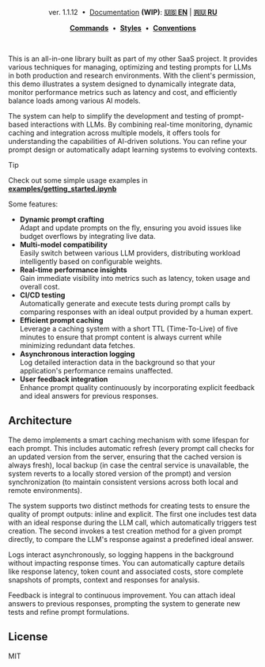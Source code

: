 
<!--
<p>
    <span style="text-align: left">
      ver. 1.1.12&nbsp; •&nbsp; <u>Documentation</u> <b>(WIP)</b>: <b><a href="https://github.com/avrtt/pochemuchka/blob/main/documentation/en.md">🇺🇸 EN</a></b> | <b><a href="https://github.com/avrtt/pochemuchka/blob/main/documentation/ru.md">🇷🇺 RU</a></b>  
    </span>
    <span style="float: right">
        <b><a href="https://github.com/avrtt/pochemuchka/blob/main/documentation/commands.md">Commands</a></b>&nbsp; •&nbsp; <b><a href="https://github.com/avrtt/pochemuchka/blob/main/documentation/styles.md">Styles</a></b>&nbsp; •&nbsp; <b><a href="https://github.com/avrtt/pochemuchka/blob/main/documentation/conventions.md">Conventions</a></b>
    </span>
</p>
-->

<p style="text-align: center">
  ver. 1.1.12&nbsp; •&nbsp; <u>Documentation</u> <b>(WIP)</b>: <b><a href="https://github.com/avrtt/pochemuchka/blob/main/documentation/en.md">🇺🇸 EN</a></b> | <b><a href="https://github.com/avrtt/pochemuchka/blob/main/documentation/ru.md">🇷🇺 RU</a></b>  
</p>
<p style="text-align: center">
    <b><a href="https://github.com/avrtt/pochemuchka/blob/main/documentation/commands.md">Commands</a></b>&nbsp; •&nbsp; <b><a href="https://github.com/avrtt/pochemuchka/blob/main/documentation/styles.md">Styles</a></b>&nbsp; •&nbsp; <b><a href="https://github.com/avrtt/pochemuchka/blob/main/documentation/conventions.md">Conventions</a></b>
</p>

<br/>

This is an all-in-one library built as part of my other SaaS project. It provides various techniques for managing, optimizing and testing prompts for LLMs in both production and research environments. With the client's permission, this demo illustrates a system designed to dynamically integrate data, monitor performance metrics such as latency and cost, and efficiently balance loads among various AI models.

The system can help to simplify the development and testing of prompt-based interactions with LLMs. By combining real-time monitoring, dynamic caching and integration across multiple models, it offers tools for understanding the capabilities of AI-driven solutions. You can refine your prompt design or automatically adapt learning systems to evolving contexts.

> [!TIP] 
> Check out some simple usage examples in **[examples/getting_started.ipynb](https://github.com/avrtt/pochemuchka/blob/main/examples/getting_started.ipynb)**

Some features:
- **Dynamic prompt crafting**  
  Adapt and update prompts on the fly, ensuring you avoid issues like budget overflows by integrating live data.
- **Multi-model compatibility**  
  Easily switch between various LLM providers, distributing workload intelligently based on configurable weights.
- **Real-time performance insights**  
  Gain immediate visibility into metrics such as latency, token usage and overall cost.
- **CI/CD testing**  
  Automatically generate and execute tests during prompt calls by comparing responses with an ideal output provided by a human expert.
- **Efficient prompt caching**   
  Leverage a caching system with a short TTL (Time-To-Live) of five minutes to ensure that prompt content is always current while minimizing redundant data fetches.
- **Asynchronous interaction logging**  
  Log detailed interaction data in the background so that your application's performance remains unaffected.
- **User feedback integration**  
  Enhance prompt quality continuously by incorporating explicit feedback and ideal answers for previous responses.

## Architecture

The demo implements a smart caching mechanism with some lifespan for each prompt. This includes automatic refresh (every prompt call checks for an updated version from the server, ensuring that the cached version is always fresh), local backup (in case the central service is unavailable, the system reverts to a locally stored version of the prompt) and version synchronization (to maintain consistent versions across both local and remote environments).

The system supports two distinct methods for creating tests to ensure the quality of prompt outputs: inline and explicit. The first one includes test data with an ideal response during the LLM call, which automatically triggers test creation. The second invokes a test creation method for a given prompt directly, to compare the LLM's response against a predefined ideal answer.

Logs interact asynchronously, so logging happens in the background without impacting response times. You can automatically capture details like response latency, token count and associated costs, store complete snapshots of prompts, context and responses for analysis.

Feedback is integral to continuous improvement. You can attach ideal answers to previous responses, prompting the system to generate new tests and refine prompt formulations.

## License
MIT